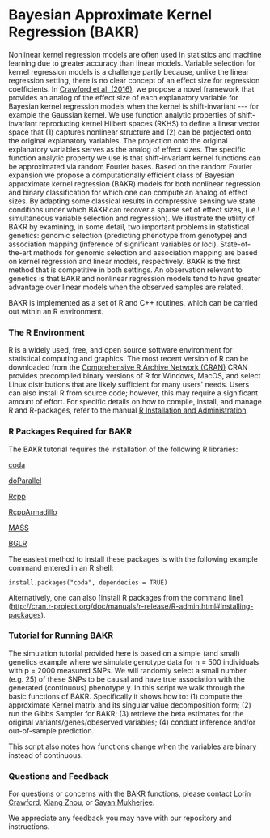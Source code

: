 # Bayesian Approximate Kernel Regression (BAKR)
Nonlinear kernel regression models are often used in statistics and machine learning due to greater accuracy than linear models. Variable selection for kernel regression models is a challenge partly because, unlike the linear regression setting, there is no clear concept of an effect size for regression coefficients. In [Crawford et al. (2016)](http://arxiv.org/abs/1508.01217), we propose a novel framework that provides an analog of the effect size of each explanatory variable for Bayesian kernel regression models when the kernel is shift-invariant --- for example the Gaussian kernel. We use function analytic properties of shift-invariant reproducing kernel Hilbert spaces (RKHS) to define a linear vector space that (1) captures nonlinear structure and (2) can be projected onto the original explanatory variables. The projection onto the original explanatory variables serves as the analog of effect sizes. The specific function analytic property we use is that shift-invariant kernel functions can be approximated via random Fourier bases. Based on the random Fourier expansion we propose a computationally efficient class of Bayesian approximate kernel regression (BAKR) models for both nonlinear regression and binary classification for which one can compute an analog of effect sizes. By adapting some classical results in compressive sensing we state conditions under which BAKR can recover a sparse set of effect sizes, (i.e.\! simultaneous variable selection and regression). We illustrate the utility of BAKR by examining, in some detail, two important problems in statistical genetics: genomic selection (predicting phenotype from genotype) and association mapping (inference of significant variables or loci). State-of-the-art methods for genomic selection and association mapping are based on kernel regression and linear models, respectively. BAKR is the first method that is competitive in both settings. An observation relevant to genetics is that BAKR and nonlinear regression models tend to have greater advantage over linear models when the observed samples are related.

BAKR is implemented as a set of R and C++ routines, which can be carried out within an R environment.


### The R Environment
R is a widely used, free, and open source software environment for statistical computing and graphics. The most recent version of R can be downloaded from the 
[Comprehensive R Archive Network (CRAN)](http://cran.r-project.org/)
CRAN provides precompiled binary versions of R for Windows, MacOS, and select Linux distributions that are likely sufficient for many users' needs.  Users can also install R from source code;  however, this may require a significant amount of effort.  For specific details on how to compile, install, and manage R and R-packages, refer to the manual [R Installation and Administration](http://cran.r-project.org/doc/manuals/r-release/R-admin.html).


### R Packages Required for BAKR
The BAKR tutorial requires the installation of the following R libraries:

[coda](https://cran.r-project.org/web/packages/coda/index.html)

[doParallel](https://cran.r-project.org/web/packages/doParallel/index.html)

[Rcpp](https://cran.r-project.org/web/packages/Rcpp/index.html)

[RcppArmadillo](https://cran.r-project.org/web/packages/RcppArmadillo/index.html)

[MASS](https://cran.r-project.org/web/packages/MASS/index.html)

[BGLR](https://cran.r-project.org/web/packages/BGLR/index.html)

The easiest method to install these packages is with the following example command entered in an R shell:

    install.packages("coda", dependecies = TRUE)

Alternatively, one can also [install R packages from the command line]
                             (http://cran.r-project.org/doc/manuals/r-release/R-admin.html#Installing-packages).


### Tutorial for Running BAKR
The simulation tutorial provided here is based on a simple (and small) genetics example where we simulate genotype data for n = 500 individuals with p = 2000 measured SNPs. We will randomly select a small number (e.g. 25) of these SNPs to be causal and have true association with the generated (continuous) phenotype y. In this script we walk through the basic functions of BAKR. Specifically it shows how to: (1) compute the approximate Kernel matrix and its singular value decomposition form; (2) run the Gibbs Sampler for BAKR; (3) retrieve the beta estimates for the original variants/genes/obeserved variables; (4) conduct inference and/or out-of-sample prediction.

This script also notes how functions change when the variables are binary instead of continuous.

### Questions and Feedback
For questions or concerns with the BAKR functions, please contact
[Lorin Crawford](mailto:lac55@stat.duke.edu), [Xiang Zhou](mailto:xzhousph@umich.edu), or [Sayan Mukherjee](mailto:sayan@stat.duke.edu).

We appreciate any feedback you may have with our repository and instructions.
